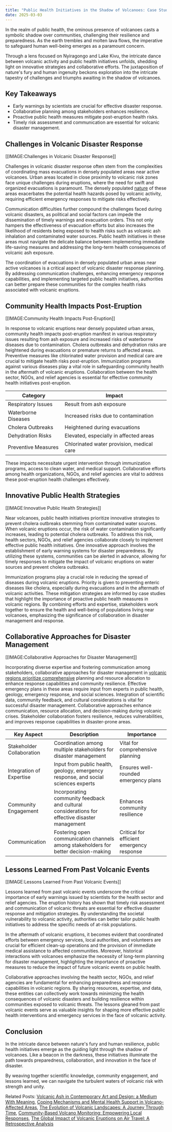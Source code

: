 ```yaml
---
title: "Public Health Initiatives in the Shadow of Volcanoes: Case Studies"
date: 2025-03-03
---
```


In the realm of public health, the ominous presence of volcanoes casts a symbolic shadow over communities, challenging their resilience and preparedness. As the earth trembles and molten lava flows, the imperative to safeguard human well-being emerges as a paramount concern.

Through a lens focused on Nyiragongo and Lake Kivu, the intricate dance between volcanic activity and public health initiatives unfolds, shedding light on innovative strategies and collaborative efforts. The juxtaposition of nature's fury and human ingenuity beckons exploration into the intricate tapestry of challenges and triumphs awaiting in the shadow of volcanoes.

## Key Takeaways

- Early warnings by scientists are crucial for effective disaster response.
- Collaborative planning among stakeholders enhances resilience.
- Proactive public health measures mitigate post-eruption health risks.
- Timely risk assessment and communication are essential for volcanic disaster management.

## Challenges in Volcanic Disaster Response

\[\[IMAGE:Challenges in Volcanic Disaster Response\]\]

Challenges in volcanic disaster response often stem from the complexities of coordinating mass evacuations in densely populated areas near active volcanoes. Urban areas located in close proximity to volcanic risk zones face unique challenges during eruptions, where the need for swift and organized evacuations is paramount. The densely populated [nature](https://magmamatters.com/the-art-and-science-of-volcano-monitoring/ "The Art and Science of Volcano Monitoring") of these areas exacerbates the potential health hazards posed by volcanic activity, requiring efficient emergency responses to mitigate risks effectively.

Communication difficulties further compound the challenges faced during volcanic disasters, as political and social factors can impede the dissemination of timely warnings and evacuation orders. This not only hampers the effectiveness of evacuation efforts but also increases the likelihood of residents being exposed to health risks such as volcanic ash inhalation and contaminated water sources. Public health initiatives in these areas must navigate the delicate balance between implementing immediate life-saving measures and addressing the long-term health consequences of volcanic ash exposure.

The coordination of evacuations in densely populated urban areas near active volcanoes is a critical aspect of volcanic disaster response planning. By addressing communication challenges, enhancing emergency response capabilities, and implementing targeted public health initiatives, authorities can better prepare these communities for the complex health risks associated with volcanic eruptions.

## Community Health Impacts Post-Eruption

\[\[IMAGE:Community Health Impacts Post-Eruption\]\]

In response to volcanic eruptions near densely populated urban areas, community health impacts post-eruption manifest in various respiratory issues resulting from ash exposure and increased risks of waterborne diseases due to contamination. Cholera outbreaks and dehydration risks are heightened during evacuations or premature returns to affected areas. Preventive measures like chlorinated water provision and medical care are crucial to mitigate health risks post-eruption. Immunization programs against various diseases play a vital role in safeguarding community health in the aftermath of volcanic eruptions. Collaboration between the health sector, NGOs, and relief agencies is essential for effective community health initiatives post-eruption.

| Category | Impact |
| --- | --- |
| Respiratory Issues | Result from ash exposure |
| Waterborne Diseases | Increased risks due to contamination |
| Cholera Outbreaks | Heightened during evacuations |
| Dehydration Risks | Elevated, especially in affected areas |
| Preventive Measures | Chlorinated water provision, medical care |

These impacts necessitate urgent intervention through immunization programs, access to clean water, and medical support. Collaborative efforts among health organizations, NGOs, and relief agencies are vital to address these post-eruption health challenges effectively.

## Innovative Public Health Strategies

\[\[IMAGE:Innovative Public Health Strategies\]\]

Near volcanoes, public health initiatives prioritize innovative strategies to prevent cholera outbreaks stemming from contaminated water sources. When volcanic eruptions occur, the risk of water contamination significantly increases, leading to potential cholera outbreaks. To address this risk, health sectors, NGOs, and relief agencies collaborate closely to implement effective public health initiatives. One innovative approach involves the establishment of early warning systems for disaster preparedness. By utilizing these systems, communities can be alerted in advance, allowing for timely responses to mitigate the impact of volcanic eruptions on water sources and prevent cholera outbreaks.

Immunization programs play a crucial role in reducing the spread of diseases during volcanic eruptions. Priority is given to preventing enteric diseases like cholera, especially during evacuations and in the aftermath of volcanic activities. These mitigation strategies are informed by case studies that highlight the importance of proactive public health measures in volcanic regions. By combining efforts and expertise, stakeholders work together to ensure the health and well-being of populations living near volcanoes, emphasizing the significance of collaboration in disaster management and response.

## Collaborative Approaches for Disaster Management

\[\[IMAGE:Collaborative Approaches for Disaster Management\]\]

Incorporating diverse expertise and fostering communication among stakeholders, collaborative approaches for disaster management in [volcanic regions prioritize comprehensive](https://magmamatters.com/understanding-volcanic-formation-a-comprehensive-guide/ "Understanding Volcanic Formation: A Comprehensive Guide") planning and resource allocation to enhance response capabilities and community resilience. Effective emergency plans in these areas require input from experts in public health, geology, emergency response, and social sciences. Integration of scientific data, community feedback, and cultural considerations is vital for successful disaster management. Collaborative approaches enhance communication, resource allocation, and decision-making during volcanic crises. Stakeholder collaboration fosters resilience, reduces vulnerabilities, and improves response capabilities in disaster-prone areas.

| Key Aspect | Description | Importance |
| --- | --- | --- |
| Stakeholder Collaboration | Coordination among multiple stakeholders for disaster management | Vital for comprehensive planning |
| Integration of Expertise | Input from public health, geology, emergency response, and social sciences experts | Ensures well-rounded emergency plans |
| Community Engagement | Incorporating community feedback and cultural considerations for effective disaster management | Enhances community resilience |
| Communication | Fostering open communication channels among stakeholders for better decision-making | Critical for efficient emergency response |

## Lessons Learned From Past Volcanic Events

\[\[IMAGE:Lessons Learned From Past Volcanic Events\]\]

Lessons learned from past volcanic events underscore the critical importance of early warnings issued by scientists for the health sector and relief agencies. The eruption history has shown that timely risk assessment and communication of volcanic threats are essential for effective disaster response and mitigation strategies. By understanding the societal vulnerability to volcanic activity, authorities can better tailor public health initiatives to address the specific needs of at-risk populations.

In the aftermath of volcanic eruptions, it becomes evident that coordinated efforts between emergency services, local authorities, and volunteers are crucial for efficient clean-up operations and the provision of immediate medical assistance to affected communities. Moreover, historical interactions with volcanoes emphasize the necessity of long-term planning for disaster management, highlighting the importance of proactive measures to reduce the impact of future volcanic events on public health.

Collaborative approaches involving the health sector, NGOs, and relief agencies are fundamental for enhancing preparedness and response capabilities in volcanic regions. By sharing resources, expertise, and data, these entities can collectively work towards minimizing the health consequences of volcanic disasters and building resilience within communities exposed to volcanic threats. The lessons gleaned from past volcanic events serve as valuable insights for shaping more effective public health interventions and emergency services in the face of volcanic activity.

## Conclusion

In the intricate dance between nature's fury and human resilience, public health initiatives emerge as the guiding light through the shadow of volcanoes. Like a beacon in the darkness, these initiatives illuminate the path towards preparedness, collaboration, and innovation in the face of disaster.

By weaving together scientific knowledge, community engagement, and lessons learned, we can navigate the turbulent waters of volcanic risk with strength and unity.

Related Posts: [Volcanic Ash in Contemporary Art and Design: a Medium With Meaning](https://magmamatters.com/volcanic-ash-in-contemporary-art-and-design-a-medium-with-meaning-2/), [Coping Mechanisms and Mental Health Support in Volcano-Affected Areas](https://magmamatters.com/coping-mechanisms-and-mental-health-support-in-volcano-affected-areas-2/), [The Evolution of Volcanic Landscapes: A Journey Through Time](https://magmamatters.com/the-evolution-of-volcanic-landscapes-a-journey-through-time-2/), [Community-Based Volcano Monitoring: Empowering Local Responses](https://magmamatters.com/community-based-volcano-monitoring-empowering-local-responses-2/), [The Global Impact of Volcanic Eruptions on Air Travel: A Retrospective Analysis](https://magmamatters.com/the-global-impact-of-volcanic-eruptions-on-air-travel-a-retrospective-analysis-2/)
